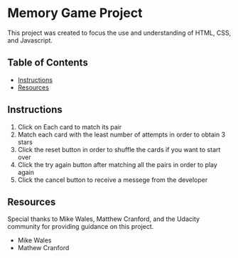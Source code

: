 # Memory Game Project
This project was created to focus the use and understanding of HTML, CSS, and Javascript.

## Table of Contents

* [Instructions](#instructions)
* [Resources](#Resources)

## Instructions
1. Click on Each card to match its pair 
2. Match each card with the least number of attempts in order to obtain 3 stars
3. Click the reset button in order to shuffle the cards if you want to start over
4. Click the try again button after matching all the pairs in order to play again
5. Click the cancel button to receive a messege from the developer

## Resources
Special thanks to Mike Wales, Matthew Cranford, and the Udacity community for providing guidance on this project.

* Mike Wales
* Mathew Cranford



